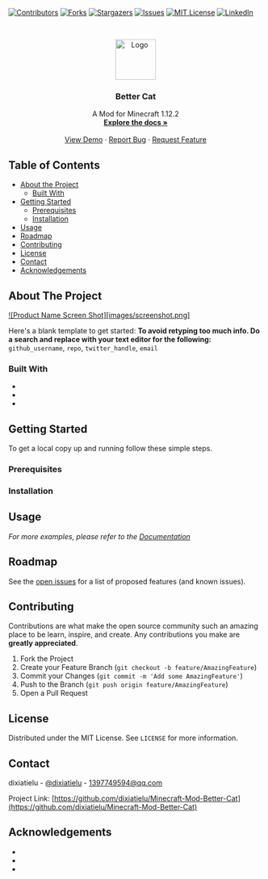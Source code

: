 <!--
*** Thanks for checking out this README Template. If you have a suggestion that would
*** make this better, please fork the repo and create a pull request or simply open
*** an issue with the tag "enhancement".
*** Thanks again! Now go create something AMAZING! :D
***
***
***
*** To avoid retyping too much info. Do a search and replace for the following:
*** github_username, repo, twitter_handle, email
-->





<!-- PROJECT SHIELDS -->
<!--
*** I'm using markdown "reference style" links for readability.
*** Reference links are enclosed in brackets [ ] instead of parentheses ( ).
*** See the bottom of this document for the declaration of the reference variables
*** for contributors-url, forks-url, etc. This is an optional, concise syntax you may use.
*** https://www.markdownguide.org/basic-syntax/#reference-style-links
-->
[![Contributors](https://img.shields.io/github/contributors/dixiatielu/Minecraft-Mod-Better-Cat.svg?style=flat-square)](https://github.com/dixiatielu/Minecraft-Mod-Better-Cat/graphs/contributors)
[![Forks](https://img.shields.io/github/forks/dixiatielu/Minecraft-Mod-Better-Cat.svg?style=flat-square)](https://github.com/dixiatielu/Minecraft-Mod-Better-Cat/network/members)
[![Stargazers](https://img.shields.io/github/stars/dixiatielu/Minecraft-Mod-Better-Cat.svg?style=flat-square)](https://github.com/dixiatielu/Minecraft-Mod-Better-Cat/stargazers)
[![Issues](https://img.shields.io/github/issues/dixiatielu/Minecraft-Mod-Better-Cat.svg?style=flat-square)](https://github.com/dixiatielu/Minecraft-Mod-Better-Cat/issues)
[![MIT License](https://img.shields.io/github/license/dixiatielu/Minecraft-Mod-Better-Cat.svg?style=flat-square)](https://github.com/dixiatielu/Minecraft-Mod-Better-Cat/blob/master/LICENSE.txt)
[![LinkedIn](https://img.shields.io/badge/-LinkedIn-black.svg?style=flat-square&logo=linkedin&colorB=555)](https://linkedin.com/in/dixiatielu)



<!-- PROJECT LOGO -->
<br />
<p align="center">
  <a href="https://github.com/dixiatielu/Minecraft-Mod-Better-Cat">
    <img src="images/logo.png" alt="Logo" width="80" height="80">
  </a>

  <h3 align="center">Better Cat</h3>

  <p align="center">
    A Mod for Minecraft 1.12.2
    <br />
    <a href="https://github.com/dixiatielu/Minecraft-Mod-Better-Cat"><strong>Explore the docs »</strong></a>
    <br />
    <br />
    <a href="https://github.com/dixiatielu/Minecraft-Mod-Better-Cat">View Demo</a>
    ·
    <a href="https://github.com/dixiatielu/Minecraft-Mod-Better-Cat/issues">Report Bug</a>
    ·
    <a href="https://github.com/dixiatielu/Minecraft-Mod-Better-Cat/issues">Request Feature</a>
  </p>
</p>



<!-- TABLE OF CONTENTS -->
## Table of Contents

* [About the Project](#about-the-project)
  * [Built With](#built-with)
* [Getting Started](#getting-started)
  * [Prerequisites](#prerequisites)
  * [Installation](#installation)
* [Usage](#usage)
* [Roadmap](#roadmap)
* [Contributing](#contributing)
* [License](#license)
* [Contact](#contact)
* [Acknowledgements](#acknowledgements)



<!-- ABOUT THE PROJECT -->
## About The Project

[![Product Name Screen Shot][images/screenshot.png]](https://github.com/dixiatielu/Minecraft-Mod-Better-Cat)

Here's a blank template to get started:
**To avoid retyping too much info. Do a search and replace with your text editor for the following:**
`github_username`, `repo`, `twitter_handle`, `email`


### Built With

* []()
* []()
* []()



<!-- GETTING STARTED -->
## Getting Started

To get a local copy up and running follow these simple steps.

### Prerequisites



### Installation
 




<!-- USAGE EXAMPLES -->
## Usage

<!-- Use this space to show useful examples of how a project can be used. Additional screenshots, code examples and demos work well in this space. You may also link to more resources. -->

_For more examples, please refer to the [Documentation](https://github.com/dixiatielu/Minecraft-Mod-Better-Cat/wiki)_



<!-- ROADMAP -->
## Roadmap

See the [open issues](https://github.com/dixiatielu/Minecraft-Mod-Better-Cat/issues) for a list of proposed features (and known issues).



<!-- CONTRIBUTING -->
## Contributing

Contributions are what make the open source community such an amazing place to be learn, inspire, and create. Any contributions you make are **greatly appreciated**.

1. Fork the Project
2. Create your Feature Branch (`git checkout -b feature/AmazingFeature`)
3. Commit your Changes (`git commit -m 'Add some AmazingFeature'`)
4. Push to the Branch (`git push origin feature/AmazingFeature`)
5. Open a Pull Request



<!-- LICENSE -->
## License

Distributed under the MIT License. See `LICENSE` for more information.



<!-- CONTACT -->
## Contact

dixiatielu - [@dixiatielu](https://twitter.com/dixiatielu) - 1397749594@qq.com

Project Link: [https://github.com/dixiatielu/Minecraft-Mod-Better-Cat](https://github.com/dixiatielu/Minecraft-Mod-Better-Cat)



<!-- ACKNOWLEDGEMENTS -->
## Acknowledgements

* []()
* []()
* []()





<!-- MARKDOWN LINKS & IMAGES -->
<!-- https://www.markdownguide.org/basic-syntax/#reference-style-links -->
<!-- [contributors-shield]: https://img.shields.io/github/contributors/dixiatielu/Minecraft-Mod-Better-Cat.svg?style=flat-square
[contributors-url]: https://github.com/dixiatielu/Minecraft-Mod-Better-Cat/graphs/contributors
[forks-shield]: https://img.shields.io/github/forks/dixiatielu/Minecraft-Mod-Better-Cat.svg?style=flat-square
[forks-url]: https://github.com/dixiatielu/Minecraft-Mod-Better-Cat/network/members
[stars-shield]: https://img.shields.io/github/stars/dixiatielu/Minecraft-Mod-Better-Cat.svg?style=flat-square
[stars-url]: https://github.com/dixiatielu/Minecraft-Mod-Better-Cat/stargazers
[issues-shield]: https://img.shields.io/github/issues/dixiatielu/Minecraft-Mod-Better-Cat.svg?style=flat-square
[issues-url]: https://github.com/dixiatielu/Minecraft-Mod-Better-Cat/issues
[license-shield]: https://img.shields.io/github/license/dixiatielu/Minecraft-Mod-Better-Cat.svg?style=flat-square
[license-url]: https://github.com/dixiatielu/Minecraft-Mod-Better-Cat/blob/master/LICENSE.txt
[linkedin-shield]: https://img.shields.io/badge/-LinkedIn-black.svg?style=flat-square&logo=linkedin&colorB=555
[linkedin-url]: https://linkedin.com/in/dixiatielu
[product-screenshot]: images/screenshot.png -->
